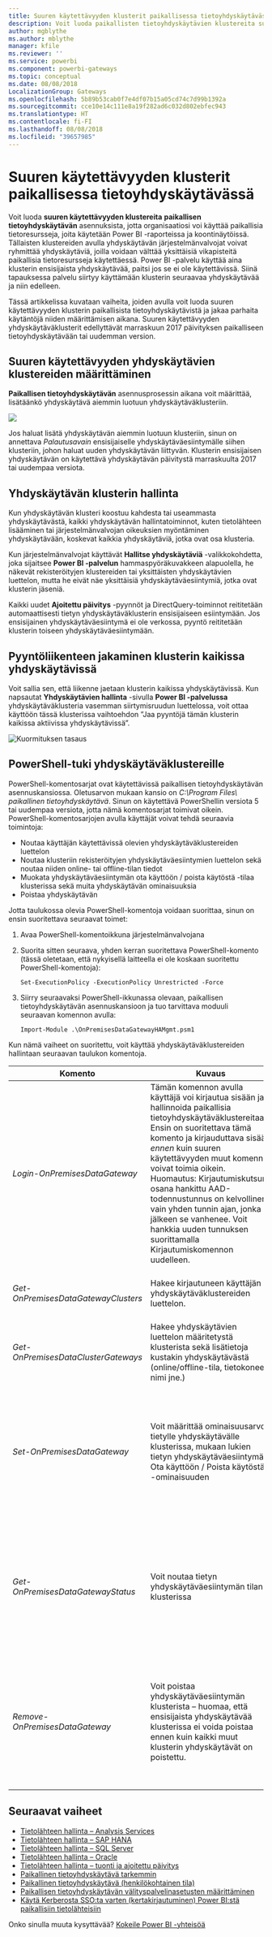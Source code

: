 ```yaml
---
title: Suuren käytettävyyden klusterit paikallisessa tietoyhdyskäytävässä
description: Voit luoda paikallisten tietoyhdyskäytävien klustereita suuren käytettävyyden tarjoamiseksi yrityksellesi.
author: mgblythe
ms.author: mblythe
manager: kfile
ms.reviewer: ''
ms.service: powerbi
ms.component: powerbi-gateways
ms.topic: conceptual
ms.date: 08/08/2018
LocalizationGroup: Gateways
ms.openlocfilehash: 5b89b53cab0f7e4df07b15a05cd74c7d99b1392a
ms.sourcegitcommit: cce10e14c111e8a19f282ad6c032d802ebfec943
ms.translationtype: HT
ms.contentlocale: fi-FI
ms.lasthandoff: 08/08/2018
ms.locfileid: "39657985"
---
```

# <a name="high-availability-clusters-for-on-premises-data-gateway"></a>Suuren käytettävyyden klusterit paikallisessa tietoyhdyskäytävässä

Voit luoda **suuren käytettävyyden klustereita** **paikallisen tietoyhdyskäytävän** asennuksista, jotta organisaatiosi voi käyttää paikallisia tietoresursseja, joita käytetään Power BI -raporteissa ja koontinäytöissä. Tällaisten klustereiden avulla yhdyskäytävän järjestelmänvalvojat voivat ryhmittää yhdyskäytäviä, joilla voidaan välttää yksittäisiä vikapisteitä paikallisia tietoresursseja käytettäessä. Power BI -palvelu käyttää aina klusterin ensisijaista yhdyskäytävää, paitsi jos se ei ole käytettävissä. Siinä tapauksessa palvelu siirtyy käyttämään klusterin seuraavaa yhdyskäytävää ja niin edelleen.

Tässä artikkelissa kuvataan vaiheita, joiden avulla voit luoda suuren käytettävyyden klusterin paikallisista tietoyhdyskäytävistä ja jakaa parhaita käytäntöjä niiden määrittämisen aikana. Suuren käytettävyyden yhdyskäytäväklusterit edellyttävät marraskuun 2017 päivityksen paikalliseen tietoyhdyskäytävään tai uudemman version.

## <a name="setting-up-high-availability-clusters-of-gateways"></a>Suuren käytettävyyden yhdyskäytävien klustereiden määrittäminen

**Paikallisen tietoyhdyskäytävän** asennusprosessin aikana voit määrittää, lisätäänkö yhdyskäytävä aiemmin luotuun yhdyskäytäväklusteriin. 

![](media/service-gateway-high-availability-clusters/gateway_clusters_01.png)

Jos haluat lisätä yhdyskäytävän aiemmin luotuun klusteriin, sinun on annettava *Palautusavain* ensisijaiselle yhdyskäytäväesiintymälle siihen klusteriin, johon haluat uuden yhdyskäytävän liittyvän. Klusterin ensisijaisen yhdyskäytävän on käytettävä yhdyskäytävän päivitystä marraskuulta 2017 tai uudempaa versiota. 

## <a name="managing-a-gateway-cluster"></a>Yhdyskäytävän klusterin hallinta

Kun yhdyskäytävän klusteri koostuu kahdesta tai useammasta yhdyskäytävästä, kaikki yhdyskäytävän hallintatoiminnot, kuten tietolähteen lisääminen tai järjestelmänvalvojan oikeuksien myöntäminen yhdyskäytävään, koskevat kaikkia yhdyskäytäviä, jotka ovat osa klusteria.

Kun järjestelmänvalvojat käyttävät **Hallitse yhdyskäytäviä** -valikkokohdetta, joka sijaitsee **Power BI -palvelun** hammaspyöräkuvakkeen alapuolella, he näkevät rekisteröityjen klustereiden tai yksittäisten yhdyskäytävien luettelon, mutta he eivät näe yksittäisiä yhdyskäytäväesiintymiä, jotka ovat klusterin jäseniä.

Kaikki uudet **Ajoitettu päivitys** -pyynnöt ja DirectQuery-toiminnot reititetään automaattisesti tietyn yhdyskäytäväklusterin ensisijaiseen esiintymään. Jos ensisijainen yhdyskäytäväesiintymä ei ole verkossa, pyyntö reititetään klusterin toiseen yhdyskäytäväesiintymään.

## <a name="distribute-requests-traffic-across-all-gateways-in-a-cluster"></a>Pyyntöliikenteen jakaminen klusterin kaikissa yhdyskäytävissä

Voit sallia sen, että liikenne jaetaan klusterin kaikissa yhdyskäytävissä. Kun napsautat **Yhdyskäytävien hallinta** -sivulla **Power BI -palvelussa** yhdyskäytäväklusteria vasemman siirtymisruudun luettelossa, voit ottaa käyttöön tässä klusterissa vaihtoehdon ”Jaa pyyntöjä tämän klusterin kaikissa aktiivissa yhdyskäytävissä”.

![Kuormituksen tasaus](media/service-gateway-high-availability-clusters/gateway-onprem-loadbalance.png)

## <a name="powershell-support-for-gateway-clusters"></a>PowerShell-tuki yhdyskäytäväklustereille

PowerShell-komentosarjat ovat käytettävissä paikallisen tietoyhdyskäytävän asennuskansiossa. Oletusarvon mukaan kansio on *C:\Program Files\ paikallinen tietoyhdyskäytävä*. Sinun on käytettävä PowerShellin versiota 5 tai uudempaa versiota, jotta nämä komentosarjat toimivat oikein. PowerShell-komentosarjojen avulla käyttäjät voivat tehdä seuraavia toimintoja:

-   Noutaa käyttäjän käytettävissä olevien yhdyskäytäväklustereiden luettelon
-   Noutaa klusteriin rekisteröityjen yhdyskäytäväesiintymien luettelon sekä noutaa niiden online- tai offline-tilan tiedot
-   Muokata yhdyskäytäväesiintymän ota käyttöön / poista käytöstä -tilaa klusterissa sekä muita yhdyskäytävän ominaisuuksia
-   Poistaa yhdyskäytävän

Jotta taulukossa olevia PowerShell-komentoja voidaan suorittaa, sinun on ensin suoritettava seuraavat toimet:

1. Avaa PowerShell-komentoikkuna järjestelmänvalvojana
2. Suorita sitten seuraava, yhden kerran suoritettava PowerShell-komento (tässä oletetaan, että nykyisellä laitteella ei ole koskaan suoritettu PowerShell-komentoja):

    ```
    Set-ExecutionPolicy -ExecutionPolicy Unrestricted -Force
    ```

3. Siirry seuraavaksi PowerShell-ikkunassa olevaan, paikallisen tietoyhdyskäytävän asennuskansioon ja tuo tarvittava moduuli seuraavan komennon avulla:

    ```
    Import-Module .\OnPremisesDataGatewayHAMgmt.psm1
    ```

Kun nämä vaiheet on suoritettu, voit käyttää yhdyskäytäväklustereiden hallintaan seuraavan taulukon komentoja.

| **Komento** | **Kuvaus** | **Parametrit** |
| --- | --- | --- |
| *Login-OnPremisesDataGateway* |Tämän komennon avulla käyttäjä voi kirjautua sisään ja hallinnoida paikallisia tietoyhdyskäytäväklustereitaan.  Ensin on suoritettava tämä komento ja kirjauduttava sisään *ennen* kuin suuren käytettävyyden muut komennot voivat toimia oikein. Huomautus: Kirjautumiskutsun osana hankittu AAD-todennustunnus on kelvollinen vain yhden tunnin ajan, jonka jälkeen se vanhenee. Voit hankkia uuden tunnuksen suorittamalla Kirjautumiskomennon uudelleen.| AAD-käyttäjänimi ja salasana (toimitetaan osana komennon suoritusta, ei osana ensimmäistä kutsua)|
| *Get-OnPremisesDataGatewayClusters* | Hakee kirjautuneen käyttäjän yhdyskäytäväklustereiden luettelon. | Vaihtoehtoisesti voit välittää muotoiluparametrit tähän komentoon luettavuuden parantamiseksi, kuten *Format-Table -AutoSize -Wrap* |
| *Get-OnPremisesDataClusterGateways* | Hakee yhdyskäytävien luettelon määritetystä klusterista sekä lisätietoja kustakin yhdyskäytävästä (online/offline-tila, tietokoneen nimi jne.) | *-ClusterObjectID xyz* (jossa *xyz* on korvattu todellisen klusterin objektitunnusarvolla, joka voidaan hakea käyttämällä *Get-OnPremisesDataGatewayClusters*-komentoa)|
| *Set-OnPremisesDataGateway* | Voit määrittää ominaisuusarvot tietylle yhdyskäytävälle klusterissa, mukaan lukien tietyn yhdyskäytäväesiintymän Ota käyttöön / Poista käytöstä -ominaisuuden  | *-ClusterObjectID xyz* (*xyz* tulee korvata todellisen klusterin objektitunnusarvolla, joka voidaan hakea käyttämällä *Get-OnPremisesDataGatewayClusters*-komentoa) *-GatewayObjectID abc* (*abc* tulee korvata todellisen yhdyskäytävän objektitunnusarvolla, joka voidaan hakea käyttämällä *Get-OnPremisesDataClusterGateways*-komentoa, tietyn klusterin objektitunnuksen mukaan) |
| *Get-OnPremisesDataGatewayStatus* | Voit noutaa tietyn yhdyskäytäväesiintymän tilan klusterissa  | *-ClusterObjectID xyz* (*xyz* tulee korvata todellisen klusterin objektitunnusarvolla, joka voidaan hakea käyttämällä *Get-OnPremisesDataGatewayClusters*-komentoa) *-GatewayObjectID abc* (*abc* tulee korvata todellisen yhdyskäytävän objektitunnusarvolla, joka voidaan hakea käyttämällä *Get-OnPremisesDataClusterGateways*-komentoa, tietyn klusterin objektitunnuksen mukaan) |
| *Remove-OnPremisesDataGateway*  | Voit poistaa yhdyskäytäväesiintymän klusterista – huomaa, että ensisijaista yhdyskäytävää klusterissa ei voida poistaa ennen kuin kaikki muut klusterin yhdyskäytävät on poistettu.| *-ClusterObjectID xyz* (*xyz* tulee korvata todellisen klusterin objektitunnusarvolla, joka voidaan hakea käyttämällä *Get-OnPremisesDataGatewayClusters*-komentoa) *-GatewayObjectID abc* (*abc* tulee korvata todellisen yhdyskäytävän objektitunnusarvolla, joka voidaan hakea käyttämällä *Get-OnPremisesDataClusterGateways*-komentoa, tietyn klusterin objektitunnuksen mukaan) |

## <a name="next-steps"></a>Seuraavat vaiheet

-   [Tietolähteen hallinta – Analysis Services](service-gateway-enterprise-manage-ssas.md)  
-   [Tietolähteen hallinta – SAP HANA](service-gateway-enterprise-manage-sap.md)  
-   [Tietolähteen hallinta – SQL Server](service-gateway-enterprise-manage-sql.md)  
-   [Tietolähteen hallinta – Oracle](service-gateway-onprem-manage-oracle.md)  
-   [Tietolähteen hallinta – tuonti ja ajoitettu päivitys](service-gateway-enterprise-manage-scheduled-refresh.md)  
-   [Paikallinen tietoyhdyskäytävä tarkemmin ](service-gateway-onprem-indepth.md)  
-   [Paikallinen tietoyhdyskäytävä (henkilökohtainen tila)](service-gateway-personal-mode.md)
-   [Paikallisen tietoyhdyskäytävän välityspalvelinasetusten määrittäminen](service-gateway-proxy.md)  
-   [Käytä Kerberosta SSO:ta varten (kertakirjautuminen) Power BI:stä paikallisiin tietolähteisiin](service-gateway-kerberos-for-sso-pbi-to-on-premises-data.md)  

Onko sinulla muuta kysyttävää? [Kokeile Power BI -yhteisöä](http://community.powerbi.com/)
